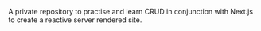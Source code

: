 A private repository to practise and learn CRUD in conjunction with Next.js to create a reactive server rendered site.